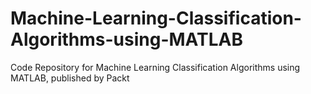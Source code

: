 # Machine-Learning-Classification-Algorithms-using-MATLAB
Code Repository for Machine Learning Classification Algorithms using MATLAB, published by Packt
